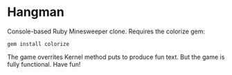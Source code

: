 # Hangman

Console-based Ruby Minesweeper clone. Requires the colorize gem:

	gem install colorize

The game overrites Kernel method puts to produce fun text. But the game is fully functional. Have fun!